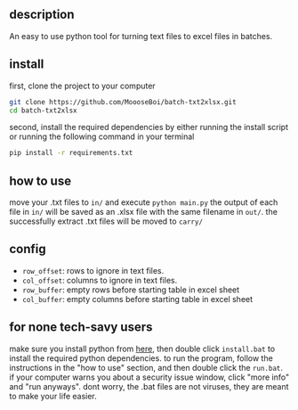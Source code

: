 ## description
An easy to use python tool for turning text files to excel files in batches.

## install

first, clone the project to your computer
```sh
git clone https://github.com/MoooseBoi/batch-txt2xlsx.git
cd batch-txt2xlsx
```

second, install the required dependencies by either running the install script or running the following command in your terminal
```sh
pip install -r requirements.txt
```

## how to use
move your .txt files to `in/` and execute `python main.py` 
the output of each file in `in/` will be saved as an .xlsx file with the same filename in `out/`.
the successfully extract .txt files will be moved to `carry/`

## config
- `row_offset`: rows to ignore in text files.
- `col_offset`: columns to ignore in text files.
- `row_buffer`: empty rows before starting table in excel sheet
- `col_buffer`: empty columns before starting table in excel sheet

## for none tech-savy users
make sure you install python from [here](https://www.python.org/downloads/), then double click `install.bat` to install the required python dependencies.
to run the program, follow the instructions in the "how to use" section, and then double click the `run.bat`.
if your computer warns you about a security issue window, click "more info" and "run anyways". dont worry, the .bat files are not viruses, they are meant to make your life easier.
